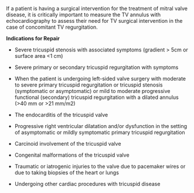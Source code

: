 If a patient is having a surgical intervention for the treatment of mitral valve disease, it is critically important to measure the TV annulus with echocardiography to assess their need for TV surgical intervention in the case of concomitant TV regurgitation.

**Indications for Repair**

- Severe tricuspid stenosis with associated symptoms (gradient > 5cm or surface area <1 cm)

- Severe primary or secondary tricuspid regurgitation with symptoms

- When the patient is undergoing left-sided valve surgery with moderate to severe primary tricuspid regurgitation or tricuspid stenosis (symptomatic or asymptomatic) or mild to moderate progressive functional (secondary) tricuspid regurgitation with a dilated annulus (>40 mm or >21 mm/m2)

- The endocarditis of the tricuspid valve

- Progressive right ventricular dilatation and/or dysfunction in the setting of asymptomatic or mildly symptomatic primary tricuspid regurgitation

- Carcinoid involvement of the tricuspid valve

- Congenital malformations of the tricuspid valve

- Traumatic or iatrogenic injuries to the valve due to pacemaker wires or due to taking biopsies of the heart or lungs

- Undergoing other cardiac procedures with tricuspid disease